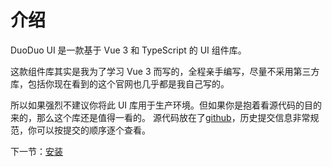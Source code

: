 # 介绍

DuoDuo UI 是一款基于 Vue 3 和 TypeScript 的 UI 组件库。

这款组件库其实是我为了学习 Vue 3 而写的，全程亲手编写，尽量不采用第三方库，包括你现在看到的这个官网也几乎都是我自己写的。

所以如果强烈不建议你将此 UI 库用于生产环境。但如果你是抱着看源代码的目的来的，那么这个库还是值得一看的。
源代码放在了[github](https://github.com/DDB324/duoduo-ui-vue3)，历史提交信息非常规范，你可以按提交的顺序逐个查看。

下一节：[安装](#/doc/install)